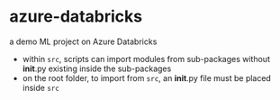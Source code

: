 # azure-databricks
a demo ML project on Azure Databricks

- within `src`, scripts can import modules from sub-packages without __init__.py existing inside the sub-packages
- on the root folder, to import from `src`, an __init__.py file must be placed inside `src`